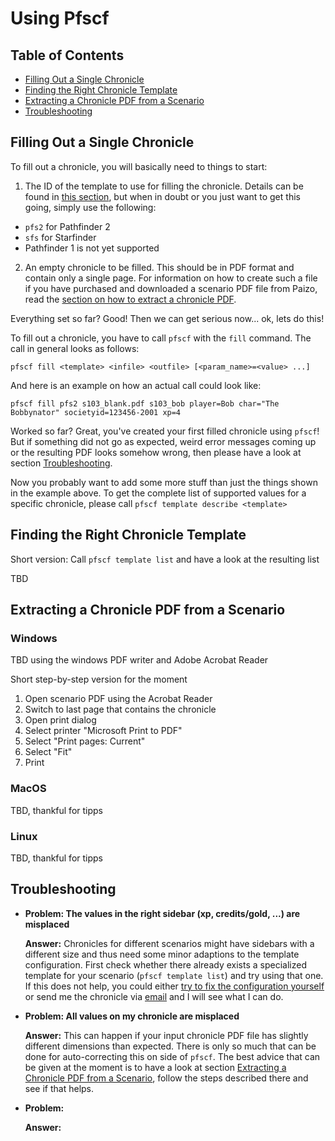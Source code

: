 # Using Pfscf

## Table of Contents
* [Filling Out a Single Chronicle](#filling-out-a-single-chronicle)
* [Finding the Right Chronicle Template](#finding-the-right-chronicle-template)
* [Extracting a Chronicle PDF from a Scenario](#extracting-a-chronicle-pdf-from-a-scenario)
* [Troubleshooting](#troubleshooting)

## Filling Out a Single Chronicle

To fill out a chronicle, you will basically need to things to start:
1. The ID of the template to use for filling the chronicle. Details can be found in [this section](#finding-the-right-chronicle-template), but when in doubt or you just want to get this going, simply use the following:
  * `pfs2` for Pathfinder 2
  * `sfs` for Starfinder
  * Pathfinder 1 is not yet supported
2. An empty chronicle to be filled. This should be in PDF format and contain only a single page. For information on how to create such a file if you have purchased and downloaded a scenario PDF file from Paizo, read the [section on how to extract a chronicle PDF](#extracting-a-chronicle-pdf-from-a-scenario).

Everything set so far? Good! Then we can get serious now... ok, lets do this!

To fill out a chronicle, you have to call `pfscf` with the `fill` command. The call in general looks as follows:
```
pfscf fill <template> <infile> <outfile> [<param_name>=<value> ...]
```

And here is an example on how an actual call could look like:
```
pfscf fill pfs2 s103_blank.pdf s103_bob player=Bob char="The Bobbynator" societyid=123456-2001 xp=4
```

Worked so far? Great, you've created your first filled chronicle using `pfscf`! But if something did not go as expected, weird error messages coming up or the resulting PDF looks somehow wrong, then please have a look at section [Troubleshooting](#troubleshooting).

Now you probably want to add some more stuff than just the things shown in the example above. To get the complete list of supported values for a specific chronicle, please call `pfscf template describe <template>`


## Finding the Right Chronicle Template

Short version: Call `pfscf template list` and have a look at the resulting list

TBD

## Extracting a Chronicle PDF from a Scenario

### Windows

TBD using the windows PDF writer and Adobe Acrobat Reader

Short step-by-step version for the moment
1. Open scenario PDF using the Acrobat Reader
2. Switch to last page that contains the chronicle
3. Open print dialog
4. Select printer "Microsoft Print to PDF"
5. Select "Print pages: Current"
6. Select "Fit"
7. Print

### MacOS

TBD, thankful for tipps

### Linux

TBD, thankful for tipps

## Troubleshooting

* **Problem: The values in the right sidebar (xp, credits/gold, ...) are misplaced**

  **Answer:** Chronicles for different scenarios might have sidebars with a different size and thus need some minor adaptions to the template configuration. First check whether there already exists a specialized template for your scenario (`pfscf template list`) and try using that one. If this does not help, you could either [try to fix the configuration yourself](templates.md) or send me the chronicle via [email](mailto:github@pecebe.de) and I will see what I can do.

* **Problem: All values on my chronicle are misplaced**

  **Answer:** This can happen if your input chronicle PDF file has slightly different dimensions than expected. There is only so much that can be done for auto-correcting this on side of `pfscf`. The best advice that can be given at the moment is to have a look at section [Extracting a Chronicle PDF from a Scenario](#extracting-a-chronicle-pdf-from-a-scenario), follow the steps described there and see if that helps.

* **Problem:**

  **Answer:**
